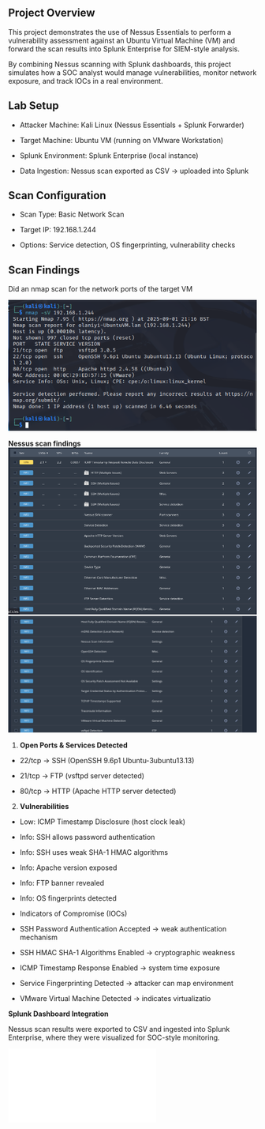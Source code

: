 ## Project Overview

This project demonstrates the use of Nessus Essentials to perform a vulnerability assessment against an Ubuntu Virtual Machine (VM) and forward the scan results into Splunk Enterprise for SIEM-style analysis.

By combining Nessus scanning with Splunk dashboards, this project simulates how a SOC analyst would manage vulnerabilities, monitor network exposure, and track IOCs in a real environment.

## Lab Setup

- Attacker Machine: Kali Linux (Nessus Essentials + Splunk Forwarder)

- Target Machine: Ubuntu VM (running on VMware Workstation)

- Splunk Environment: Splunk Enterprise (local instance)

- Data Ingestion: Nessus scan exported as CSV → uploaded into Splunk

## Scan Configuration

- Scan Type: Basic Network Scan

- Target IP: 192.168.1.244

- Options: Service detection, OS fingerprinting, vulnerability checks

## Scan Findings
Did an nmap scan for the network ports of the target VM

![Header Analysis](../Nessus_Vulnerability_Scan_Ubuntu_Target_VM/Screenshots/nmap_result.png)

**Nessus scan findings**
![Header Analysis](../Nessus_Vulnerability_Scan_Ubuntu_Target_VM/Screenshots/Nessus_result.png)
![Header Analysis](../Nessus_Vulnerability_Scan_Ubuntu_Target_VM/Screenshots/scan_result2.png)
1. **Open Ports & Services Detected**

- 22/tcp → SSH (OpenSSH 9.6p1 Ubuntu-3ubuntu13.13)

- 21/tcp → FTP (vsftpd server detected)

- 80/tcp → HTTP (Apache HTTP server detected)

2. **Vulnerabilities**
- Low: ICMP Timestamp Disclosure (host clock leak)

- Info: SSH allows password authentication

- Info: SSH uses weak SHA-1 HMAC algorithms

- Info: Apache version exposed

- Info: FTP banner revealed

- Info: OS fingerprints detected

- Indicators of Compromise (IOCs)

- SSH Password Authentication Accepted → weak authentication mechanism

- SSH HMAC SHA-1 Algorithms Enabled → cryptographic weakness

- ICMP Timestamp Response Enabled → system time exposure

- Service Fingerprinting Detected → attacker can map environment

- VMware Virtual Machine Detected → indicates virtualizatio
  

**Splunk Dashboard Integration**

Nessus scan results were exported to CSV and ingested into Splunk Enterprise, where they were visualized for SOC-style monitoring.


![PDF export of splunk dashboard view](../Nessus_Vulnerability_Scan_Ubuntu_Target_VM/Ubuntu_VM_scan_dashboard2025-09-03.pdf)


